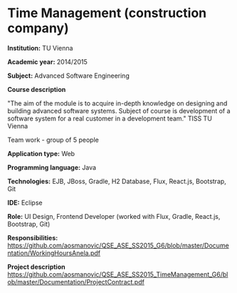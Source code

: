 # Time Management (construction company)

**Institution:** TU Vienna

**Academic year:** 2014/2015

**Subject:** Advanced Software Engineering

**Course description**

"The aim of the module is to acquire in-depth knowledge on designing and building advanced software systems. Subject of course is development of a software system for a real customer in a development team." TISS TU Vienna

Team work - group of 5 people

**Application type:** Web

**Programming language:** Java

**Technologies:** EJB, JBoss, Gradle, H2 Database, Flux, React.js, Bootstrap, Git

**IDE:** Eclipse

**Role:** UI Design, Frontend Developer (worked with Flux, Gradle, React.js, Bootstrap, Git)

**Responsibilities:** https://github.com/aosmanovic/QSE_ASE_SS2015_G6/blob/master/Documentation/WorkingHoursAnela.pdf

**Project description**
https://github.com/aosmanovic/QSE_ASE_SS2015_TimeManagement_G6/blob/master/Documentation/ProjectContract.pdf


